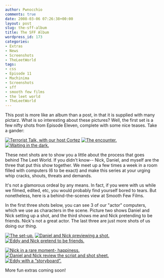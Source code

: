 ```yaml
---
author: Pwnocchio
comments: true
date: 2008-03-06 07:26:38+00:00
layout: post
slug: the-sff-album
title: The SFF Album
wordpress_id: 173
categories:
- Extras
- News
- Screenshots
- TheLeetWorld
tags:
- css
- Episode 11
- Machinima
- Screenshots
- sff
- smooth few films
- the leet world
- TheLeetWorld
---
```


This post is more like an album than a post, in that it is supplied with many pictarz.  What is so interesting about these pictures?  Well, the first set is a few nifty shots from Episode Eleven, complete with some nice teases.  Take a gander:

[![Terrorist Talk, with our host Cortez](http://www.smoothfewfilms.com/wp-content/uploads/2008/03/tlw111ss04.thumbnail.jpg)](http://www.smoothfewfilms.com/wp-content/uploads/2008/03/tlw111ss04.jpg) [![The encounter.](http://www.smoothfewfilms.com/wp-content/uploads/2008/03/tlw111ss05.thumbnail.jpg) ](http://www.smoothfewfilms.com/wp-content/uploads/2008/03/tlw111ss05.jpg)[![Waiting in the dark.](http://www.smoothfewfilms.com/wp-content/uploads/2008/03/tlw111ss06.thumbnail.jpg)](http://www.smoothfewfilms.com/wp-content/uploads/2008/03/tlw111ss06.jpg)

These next shots are to show you a little about the process that goes behind The Leet World.  If you didn't know-- Nick, Daniel, and myself are the three that put this show together.  We meet up a few times a week in a room filled with computers (6 to be exact) and make this series at your urging whip cracks, shouts, threats and demands.

It's not a glamorous ordeal by any means.  In fact, if you were with us while we filmed, edited, etc, you would probably find yourself bored to tears.  But nonetheless, here is a behind-the-scenes view at Smooth Few Films.

In the first three shots below, you can see 3 of our "actor" computers, which we use as characters in the scene. Picture two shows Daniel and Nick setting up a shot, and the third shows me and Nick pretending to be friends. Nick's not a great actor.  The last three are just more shots of us doing our thing.

[![The set-up.](http://www.smoothfewfilms.com/wp-content/uploads/2008/03/sffpic02.thumbnail.jpg)](http://www.smoothfewfilms.com/wp-content/uploads/2008/03/sffpic02.jpg) [![Daniel and Nick previewing a shot.](http://www.smoothfewfilms.com/wp-content/uploads/2008/03/sffpic04.thumbnail.jpg) ](http://www.smoothfewfilms.com/wp-content/uploads/2008/03/sffpic04.jpg)[![Eddy and Nick pretend to be friends.](http://www.smoothfewfilms.com/wp-content/uploads/2008/03/sffpic03.thumbnail.jpg)](http://www.smoothfewfilms.com/wp-content/uploads/2008/03/sffpic03.jpg)

[![Nick in a rare moment- happiness.](http://www.smoothfewfilms.com/wp-content/uploads/2008/03/sffpic05.thumbnail.jpg) ](http://www.smoothfewfilms.com/wp-content/uploads/2008/03/sffpic05.jpg)[![Daniel and Nick review the script and shot sheet.](http://www.smoothfewfilms.com/wp-content/uploads/2008/03/sffpic01.thumbnail.jpg) ](http://www.smoothfewfilms.com/wp-content/uploads/2008/03/sffpic01.jpg)[![Eddy with a “storyboard”.](http://www.smoothfewfilms.com/wp-content/uploads/2008/03/sffpic06.thumbnail.jpg)](http://www.smoothfewfilms.com/wp-content/uploads/2008/03/sffpic06.jpg)

More fun extras coming soon!
